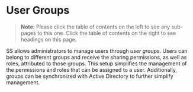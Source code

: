 [title]: # (User Groups)
[tags]: # (Groups)
[priority]: # (1000)

# User Groups

> **Note:** Please click the table of contents on the left to see any sub-pages to this one. Click the table of contents on the right to see headings on this page.

SS allows administrators to manage users through *user groups*. Users can belong to different groups and receive the sharing permissions, as well as roles, attributed to those groups. This setup simplifies the management of the permissions and roles that can be assigned to a user. Additionally, groups can be synchronized with Active Directory to further simplify management.

